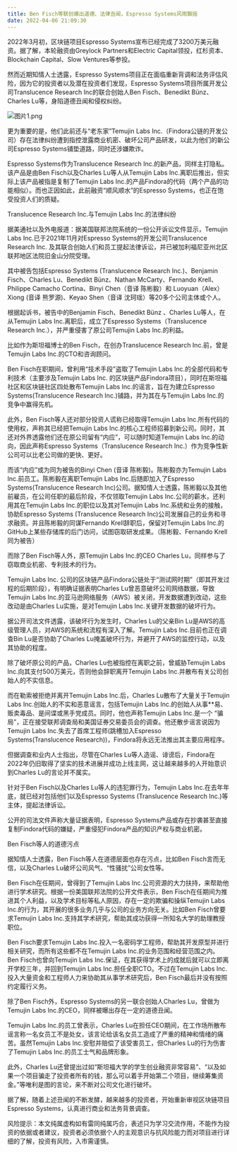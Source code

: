 ```yaml
---
title: Ben Fisch等联创爆出道德、法律丑闻，Espresso Systems风雨飘摇
date: 2022-04-06 21:09:30
---
```

2022年3月初，区块链项目Espresso Systems宣布已经完成了3200万美元融资。据了解，本轮融资由Greylock Partners和Electric Capital领投，红杉资本、Blockchain Capital、Slow Ventures等参投。



然而近期知情人士透露，Espresso Systems项目正在面临重新背调和法务评估风险，因为它的投资者以及潜在投资者们发现，Espresso Systems项目所属开发公司Translucence Research Inc的联合创始人Ben Fisch、Benedikt Bünz、Charles Lu等，身陷道德丑闻和侵权纠纷。



![图片1.png](https://smartsignature-img.oss-cn-hongkong.aliyuncs.com/article/2022/04/06/c291dc85cc9e2126b611ba9f2a69e971.png)





更为重要的是，他们此前还与“老东家”Temujin Labs Inc.（Findora公链的开发公司）存在法律纠纷遭到指控泄露商业机密、破坏公司产品研发，以此为他们的新公司Espresso Systems铺垫道路，同时还涉嫌欺诈。



Espresso Systems作为Translucence Research Inc.的新产品，同样主打隐私。 该产品是由Ben Fisch以及Charles Lu等人从Temujin Labs Inc.离职后推出，但实际上该产品被指是复制了Temujin Labs Inc.的产品Findora的代码（两个产品的功能相似）。而也正因如此，此前融资“顺风顺水”的Espresso Systems，也正在饱受投资人们的质疑。





 Translucence Research Inc.与Temujin Labs Inc.的法律纠纷


据美通社以及外电报道：据美国联邦法院系统的一份公开诉讼文件显示，Temujin Labs Inc.已于2021年11月对Espresso Systems的开发公司Translucence Research Inc. 及其联合创始人们和员工提起法律诉讼，并已被加利福尼亚州北区联邦地区法院旧金山分院受理。



其中被告包括Espresso Systems (Translucence Research Inc.)、Benjamin Fisch、Charles Lu、Benedikt Bünz、Nathan McCarty、Fernando Krell、 Philippe Camacho Cortina、Binyi Chen（音译  陈彬毅）和 Luoyuan（Alex）Xiong (音译 熊罗源)、Keyao Shen（音译 沈珂瑶）等20多个公司主体或个人。



根据起诉书，被告中的Benjamin Fisch、Benedikt Bünz 、Charles Lu等人，在从Temujin Labs Inc.离职后，成立了Espresso Systems（Translucence Research Inc.），并严重侵害了原公司Temujin Labs Inc.的利益。



比如作为斯坦福博士的Ben Fisch，在创办Translucence Research Inc.前，曾是Temujin Labs Inc.的CTO和咨询顾问。



Ben Fisch在职期间，曾利用“技术手段”盗取了Temujin Labs Inc.的全部代码和专利技术（主要涉及Temujin Labs Inc. 的区块链产品Findora项目），同时在斯坦福社区和区块链社区四处散布Temujin Labs Inc.的谣言，旨在为建立Espresso Systems(Translucence Research Inc.)铺路，并为其在与Temujin Labs Inc.的竞争中赢得先机。



此外，Ben Fisch等人还对部分投资人谎称已经取得Temujin Labs Inc.所有代码的使用权，声称其已经把Temujin Labs Inc.的核心工程师招募到新公司。同时，其还对外界透露他们还在原公司留有“内应”，可以随时知道Temujin Labs Inc.的动向，因此声称Espresso Systems（Translucence Research Inc.）作为竞争性新公司可以比老公司做的更快、更好。



而该“内应”或为同为被告的Binyi Chen (音译 陈彬毅)。陈彬毅亦为Temujin Labs Inc.前员工。陈彬毅在离职Temujin Labs Inc.后随即加入了Espresso Systems(Translucence Research Inc)公司。据知情人士透露，陈彬毅以及其他前雇员，在公司任职的最后阶段，不仅领取Temujin Labs Inc.公司的薪水，还利用其在Temujin Labs Inc.的职位以及其对Temujin Labs Inc.系统和业务的接触，协助Espresso Systems (Translucence Research Inc)公司发展自己的业务和寻求融资。并且陈彬毅的同谋Fernando Krell辞职后，保留对Temujin Labs Inc.的GitHub上某些存储库的后门访问，试图窃取研发成果。（陈彬毅、Fernando Krell同为被告）



而除了Ben Fisch等人外，原Temujin Labs Inc.的CEO Charles Lu，同样参与了窃取商业机密、专利技术的行为。



Temujin Labs Inc. 公司的区块链产品Findora公链处于“测试网时期”（即其开发过程的后期阶段），有明确证据表明Charles Lu曾恶意破坏公司网络数据，导致Temujin Labs Inc.的亚马逊网络服务（AWS）被关闭，开发数据遭到改动，这些改动是由Charles Lu实施，是对Temujin Labs Inc.关键开发数据的破坏行为。



据公开司法文件透露，该破坏行为发生时，Charles Lu的父亲Bin Lu是AWS的高级管理人员，对AWS的系统和流程有深入了解。Temujin Labs Inc.目前也正在调查Bin Lu是否协助了Charles Lu掩盖破坏行为，并避开了AWS的监控行动，以及其协助的程度。



除了破坏原公司的产品，Charles Lu也被指控在离职之前，曾威胁Temujin Labs Inc.向其支付500万美元，否则他会辞职离开Temujin Labs Inc.并散布有关公司创始人的不实信息。



而在勒索被拒绝并离开Temujin Labs Inc.后，Charles Lu散布了大量关于Temujin Labs Inc.创始人的不实和恶意谣言，包括Temujin Labs Inc.的创始人从事**易、贩卖毒品、是间谍或黑手党成员。同时，他也声称Temujin Labs Inc.是一个 “骗局”，正在接受联邦调查局和美国证券交易委员会的调查。他还散步谣言说因为Temujin Labs Inc.失去了首席工程师(跳槽加入Espresso Systems(Translucence Research))，Findora将永远无法推出其主要应用程序。



但据调查和业内人士指出，尽管在Charles Lu等人造谣、诽谤后，Findora在2022年仍旧取得了坚实的技术进展并成功上线主网，这让越来越多的人开始意识到Charles Lu的言论并不属实。



针对于Ben Fisch以及Charles Lu等人的违犯罪行为，Temujin Labs Inc.在去年年底，就已经对包括他们以及Espresso Systems (Translucence Research Inc.)等主体，提起法律诉讼。



公开的司法文件声称大量证据表明，Espresso Systems产品或存在抄袭甚至直接复制Findora代码的嫌疑，严重侵犯Findora产品的知识产权与商业机密。





Ben Fisch等人的道德污点


据知情人士透露，Ben Fisch等人在道德层面也存在污点，比如Ben Fisch言而无信，以及Charles Lu破坏公司风气、“性骚扰”公司女性等。



Ben Fisch在任期间，曾得到了Temujin Labs Inc.公司资源的大力扶持，来帮助他进行学术研究。根据一份美国联邦法院的公开文件表示，Ben Fisch在任期间为推进其个人利益，以及学术目标等私人原因，存在一定的欺骗和操纵Temujin Labs Inc.的行为，其开展的很多业务几乎与公司的业务方向无关。比如Ben Fisch曾要求Temujin Labs Inc.支持其学术研究，帮助其成功获得一所知名大学的助理教授职位。



Ben Fisch要求Temujin Labs Inc.投入一名密码学工程师，帮助其开发原型并进行相关研究，而所有这些都不在Temujin Labs Inc.的业务范围和经营范围之内。Ben Fisch也曾向Temujin Labs Inc.保证，在其获得学术上的成就后就可以立即离开学校三年，并回到Temujin Labs Inc.担任全职CTO。不过在Temujin Labs Inc.投入大量资金和工程师人力来协助其从事学术研究后，Ben Fisch最后并没有按照约定履行义务。



除了Ben Fisch外，Espresso Systems的另一联合创始人Charles Lu，曾做为Temujin Labs Inc.的CEO，同样被曝出存在一定的道德丑闻。



Temujin Labs Inc.的员工曾表示，Charles Lu在担任CEO期间，在工作场所散布谣言称一名女员工不是处女，该言论给该名女员工造成了严重的精神和情绪的痛苦。虽然Temujin Labs Inc.安慰并赔偿了该受害员工，但Charles Lu的行为伤害了Temujin Labs Inc.的员工士气和品牌形象。



此外，Charles Lu还曾提出过如“斯坦福大学的学生创业融资非常容易”、“以及如果一个项目骗走了投资者所有的钱，那么可以着手开始第二个项目，继续筹集资金。”等唯利是图的言论，来不断对公司文化进行破坏。



据了解，随着上述丑闻的不断发酵，越来越多的投资者，开始重新审视区块链项目Espresso Systems，认真进行商业和法务背景调查。



风险提示：本文纯属虚构如有雷同纯属巧合，表述只为学习交流作用，不能作为投资的依据或者建议，投资者必须依据个人的主观意识与抗风险能力而对项目进行详细的了解，投资有风险，入市需谨慎。